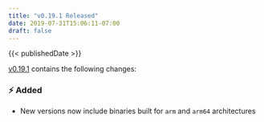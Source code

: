 ```yaml
---
title: "v0.19.1 Released"
date: 2019-07-31T15:06:11-07:00
draft: false
---
```


{{< publishedDate >}}

[v0.19.1](https://github.com/wtfutil/wtf/releases/tag/v0.19.1) contains the following changes:

### ⚡️ Added

* New versions now include binaries built for `arm` and `arm64` architectures
